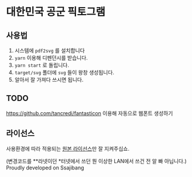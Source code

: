 # 대한민국 공군 픽토그램

## 사용법
1. 시스템에 `pdf2svg` 를 설치합니다
2. `yarn` 이용해 디펜던시를 받습니다.
3. `yarn start` 로 돌립니다.
4. `target/svg` 폴더에 `svg` 들이 왕창 생성됩니다.
5. 알아서 잘 가져다 쓰시면 됩니다.

## TODO
https://github.com/tancredi/fantasticon 이용해 자동으로 웹폰트 생성하기

## 라이선스
사용환경에 따라 적용되는 [원본 라이선스](LICENSE.md)만 잘 지켜주십쇼.  
  
(변경코드를 **라넷이던 *터넷에서 쓰던 뭔 이상한 LAN에서 쓰건 전 알 빠 아닙니다.)  
Proudly developed on Ssajibang  
